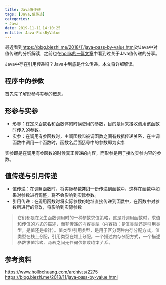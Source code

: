 ```yaml
---
title: Java值传递
tags: [Java,值传递]
categories:
- Java
date: 2019-11-11 14:10:25
entitle: Java-PassByValue
---
```


最近看到<https://blog.biezhi.me/2018/11/java-pass-by-value.html>对Java中对值传递的分析解读，之前也在[hollis的一篇文章](https://www.hollischuang.com/archives/2275)中看到过关于Java值传递的分享。

Java中存在引用传递吗？Java中到底是什么传递。本文将详细解读。

<!--more-->

## 程序中的参数

首先先了解形参与实参的概念。

## 形参与实参

* 形参：在定义函数名和函数体的时候使用的参数，目的是用来接收调用该函数时传入的参数。
* 实参：在调用有参函数时，主调函数和被调函数之间有数据传递关系，在主调函数中调用一个函数时，函数名后面括号中的参数即为实参

实参即是在调用有参函数的时候真正传递的内容，而形参是用于接收实参内容的参数。

## 值传递与引用传递

* 值传递：在调用函数时，将实际参数**拷贝**一份传递到函数中，这样在函数中如果对参数进行调整，将不会影响到实际参数。
* 引用传递：在调用函数时将实际参数的地址直接传递到函数中，在函数中对参数所进行的修改，将影响到实际参数

> 它们都是在发生函数调用时的一种参数求值策略，这是对调用函数时，求值和传值的方式的描述，而非传递的内容类型（内容指：是值类型还是引用类型，是值还是指针）。值类型/引用类型，是用于区分两种内存分配方式，值类型在栈上分配，引用类型在堆上分配。一个描述内存分配方式，一个描述参数求值策略，两者之间无任何依赖或约束关系。




##








## 参考资料
<https://www.hollischuang.com/archives/2275>
<https://blog.biezhi.me/2018/11/java-pass-by-value.html>
